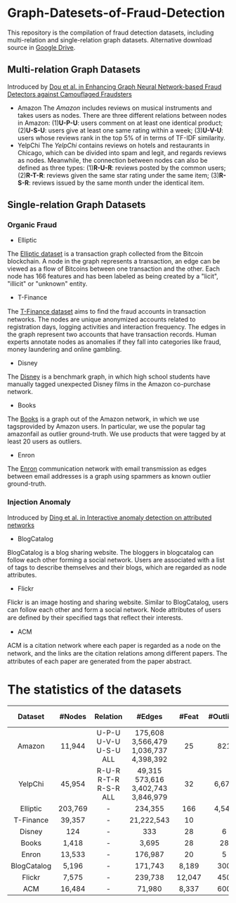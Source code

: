 # Graph-Datesets-of-Fraud-Detection
This repository is the compilation of fraud detection datasets, including multi-relation and single-relation graph datasets.
Alternative download source in [Google Drive](https://drive.google.com/drive/u/1/folders/1CQF0clK8Ngf65SdfTIVCEi3iF5azqd6g).
## Multi-relation Graph Datasets
Introduced by [Dou et al. in Enhancing Graph Neural Network-based Fraud Detectors against Camouflaged Fraudsters](https://dl.acm.org/doi/abs/10.1145/3340531.3411903)
* Amazon
The _Amazon_ includes reviews on musical instruments and takes users as nodes.
There are three different relations between nodes in Amazon: (1)__U-P-U__: users comment on at least one identical product; (2)__U-S-U__: users give at least one same rating within a week;  (3)__U-V-U__: users whose reviews rank in the top 5\% of in terms of TF-IDF similarity. 
* YelpChi
The _YelpChi_ contains reviews on hotels and restaurants in Chicago, which can be divided into spam and legit, and regards reviews as nodes. Meanwhile, the connection between nodes can also be defined as three types: (1)__R-U-R__: reviews posted by the common users; (2)__R-T-R__: reviews given the same star rating under the same item; (3)__R-S-R__: reviews issued by the same month under the identical item.
## Single-relation Graph Datasets

### Organic Fraud

- Elliptic 

The [Elliptic dataset](https://www.kaggle.com/datasets/ellipticco/elliptic-data-set) is a transaction graph collected from the Bitcoin blockchain. A node in the graph represents a transaction, an edge can be viewed as a flow of Bitcoins between one transaction and the other. Each node has 166 features and has been labeled as being created by a "licit", "illicit" or "unknown" entity.
- T-Finance

The [T-Finance dataset](https://proceedings.mlr.press/v162/tang22b.html) aims to ﬁnd the fraud accounts in transaction networks. The nodes are unique anonymized accounts related to registration days, logging activities and interaction frequency. The edges in the graph represent two accounts that have transaction records. Human experts annotate nodes as anomalies if they fall into categories like fraud, money laundering and online gambling.
- Disney

The [Disney](https://www.ipd.kit.edu/~muellere/consub/) is a benchmark graph, in which high school students have manually tagged unexpected Disney films in the Amazon co-purchase network.
- Books

The [Books](https://www.ipd.kit.edu/~muellere/consub/) is a graph out of the Amazon network, in which we use tagsprovided by Amazon users. In particular, we use the popular tag amazonfail as outlier ground-truth. We use products that were tagged by at least 20 users as outliers.
- Enron

The [Enron](https://www.cs.cmu.edu/%7Eenron/) communication network with email transmission as edges between email addresses is a graph using spammers as known outlier ground-truth.

### Injection Anomaly

Introduced by [Ding et al. in Interactive anomaly detection on attributed networks](https://dl.acm.org/doi/abs/10.1145/3289600.3290964)

- BlogCatalog

BlogCatalog is a blog sharing website. The bloggers in blogcatalog can follow each other forming a social network. Users are associated with a list of tags to describe themselves and their blogs, which are regarded as node attributes.
- Flickr

Flickr is an image hosting and sharing website. Similar to BlogCatalog, users can follow each other and form a social network. Node attributes of users are deﬁned by their speciﬁed tags that reﬂect their interests.
- ACM

ACM is a citation network where each paper is regarded as a node on the network, and the links are the citation relations among diﬀerent papers. The attributes of each paper are generated from the paper abstract.

# The statistics of the datasets

|  Dataset | #Nodes | Relation| #Edges | #Feat | #Outliers | Outlier Ratio |
| :--: | :--: | :--: | :--: | :--: | :--: | :--: |
| Amazon  | 11,944 |U-P-U <br> U-V-U <br> U-S-U <br> ALL|175,608 <br> 3,566,479 <br> 1,036,737 <br> 4,398,392| 25 | 821 | 6.87% |
| YelpChi  | 45,954 |R-U-R <br> R-T-R <br> R-S-R <br> ALL|49,315 <br> 573,616 <br> 3,402,743 <br> 3,846,979| 32 | 6,677 | 14.53% |
| Elliptic | 203,769 | - | 234,355 | 166 | 4,545 | 2.23% |
| T-Finance | 39,357 | - | 21,222,543 | 10 |  | 4.58% |
| Disney | 124 | - | 333 | 28 | 6 | 4.84% |
| Books | 1,418 | - | 3,695 | 28 | 28 | 1.97% |
| Enron | 13,533 | - | 176,987 | 20 | 5 | 0.04% |
| BlogCatalog | 5,196 | - | 171,743 | 8,189 | 300 | 5.74% |
| Flickr | 7,575 | - | 239,738 | 12,047 | 450 | 5.94% |
| ACM | 16,484 | - | 71,980 | 8,337 | 600 | 3.64% |

